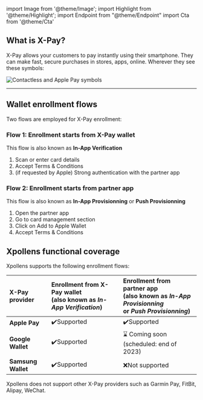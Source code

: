 import Image from '@theme/Image';
import Highlight from '@theme/Highlight';
import Endpoint from "@theme/Endpoint"
import Cta from '@theme/Cta'

## What is X-Pay?

X-Pay allows your customers to pay instantly using their smartphone. They can make fast, secure purchases in stores, apps, online. Wherever they see these symbols:

<Image src="docs/Card_Symbol_Contactless+Apple-Pay.png" alt="Contactless and Apple Pay symbols"/>

---

## Wallet enrollment flows

Two flows are employed for X-Pay enrollment:

### Flow 1: Enrollment starts from X-Pay wallet

This flow is also known as **In-App Verification**

1. Scan or enter card details
2. Accept Terms & Conditions
3. (if requested by Apple) Strong authentication with the partner app

### Flow 2: Enrollment starts from partner app

This flow is also known as **In-App Provisionning** or **Push Provisionning**

1. Open the partner app
2. Go to card management section
3. Click on Add to Apple Wallet
4. Accept Terms & Conditions

## Xpollens functional coverage

Xpollens supports the following enrollment flows:

| X-Pay provider | Enrollment from X-Pay wallet <br /> (also known as *In-App Verification*) | Enrollment from partner app <br/> (also known as *In-App Provisionning* <br /> or *Push Provisionning*) |
|:---|:---|:---|
| **Apple Pay**  |✔️Supported |✔️Supported     |
| **Google Wallet** |✔️Supported |⌛ Coming soon <br /> (scheduled: end of 2023) |
| **Samsung Wallet**|✔️Supported |❌Not supported |

Xpollens does not support other X-Pay providers such as Garmin Pay, FitBit, Alipay, WeChat.

<Cta
  context="doc"
  ui="button"
  link="/use-cases/xpay/X-Pay"
  label="Read detailed documentation here"
/>
